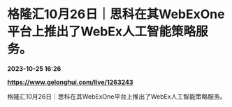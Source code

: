 # 格隆汇10月26日｜思科在其WebExOne平台上推出了WebEx人工智能策略服务。

**2023-10-25 16:26**

**https://www.gelonghui.com/live/1263243**

格隆汇10月26日｜思科在其WebExOne平台上推出了WebEx人工智能策略服务。